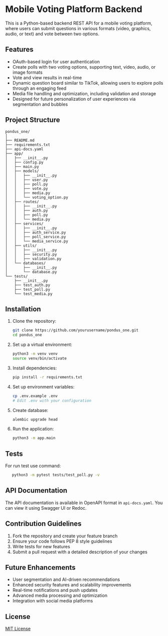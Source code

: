 # Mobile Voting Platform Backend

This is a Python-based backend REST API for a mobile voting platform, where users can submit questions in various formats (video, graphics, audio, or text) and vote between two options.

## Features

- OAuth-based login for user authentication
- Create polls with two voting options, supporting text, video, audio, or image formats
- Vote and view results in real-time
- Dynamic question board similar to TikTok, allowing users to explore polls through an engaging feed
- Media file handling and optimization, including validation and storage
- Designed for future personalization of user experiences via segmentation and bubbles

## Project Structure

```
pondus_one/
│
├── README.md
├── requirements.txt
├── api-docs.yaml
├── app/
│   ├── __init__.py
│   ├── config.py
│   ├── main.py
│   ├── models/
│   │   ├── __init__.py
│   │   ├── user.py
│   │   ├── poll.py
│   │   ├── vote.py
│   │   ├── media.py
│   │   └── voting_option.py
│   ├── routes/
│   │   ├── __init__.py
│   │   ├── auth.py
│   │   ├── poll.py
│   │   └── media.py
│   ├── services/
│   │   ├── __init__.py
│   │   ├── auth_service.py
│   │   ├── poll_service.py
│   │   └── media_service.py
│   ├── utils/
│   │   ├── __init__.py
│   │   ├── security.py
│   │   ├── validation.py
│   └── databases/
│       ├── __init__.py
│       └── database.py
└── tests/
    ├── __init__.py
    ├── test_auth.py
    ├── test_poll.py
    └── test_media.py
```

## Installation

1. Clone the repository:
   ```bash
   git clone https://github.com/yourusername/pondus_one.git
   cd pondus_one
   ```

2. Set up a virtual environment:
   ```bash
   python3 -m venv venv
   source venv/bin/activate
   ```

3. Install dependencies:
   ```bash
   pip install -r requirements.txt
   ```

4. Set up environment variables:
   ```bash
   cp .env.example .env
   # Edit .env with your configuration
   ```
5. Create database:
   ```bash
   alembic upgrade head
   ```

5. Run the application:
   ```bash
   python3 -m app.main
   ```

## Tests

For run test use command:
```bash
   python3 -m pytest tests/test_poll.py -v 
```

## API Documentation

The API documentation is available in OpenAPI format in `api-docs.yaml`. You can view it using Swagger UI or Redoc.

## Contribution Guidelines

1. Fork the repository and create your feature branch
2. Ensure your code follows PEP 8 style guidelines
3. Write tests for new features
4. Submit a pull request with a detailed description of your changes

## Future Enhancements

- User segmentation and AI-driven recommendations
- Enhanced security features and scalability improvements
- Real-time notifications and push updates
- Advanced media processing and optimization
- Integration with social media platforms

## License

[MIT License](LICENSE)
